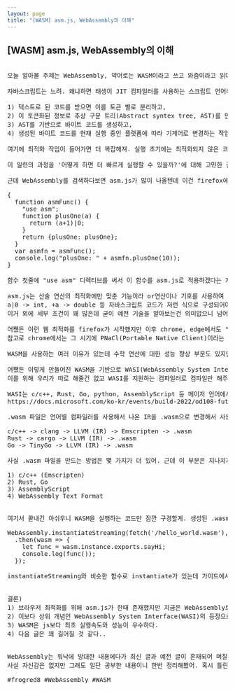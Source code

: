 ```yaml
---
layout: page
title: "[WASM] asm.js, WebAssembly의 이해"
---
```


## [WASM] asm.js, WebAssembly의 이해

<pre>

오늘 알아볼 주제는 WebAssembly, 약어로는 WASM이라고 쓰고 와즘이라고 읽어. 이게 왜 만들어졌는지, 그리고 어디에 사용할 수 있는지 먼저 알아볼게.

자바스크립트는 느려. 왜냐하면 태생이 JIT 컴파일러를 사용하는 스크립트 언어라서 그래. 

1) 텍스트로 된 코드를 받으면 이를 토큰 별로 분리하고, 
2) 이 토큰화된 정보로 추상 구문 트리(Abstract syntex tree, AST)를 만들고, 
3) AST를 기반으로 바이트 코드를 생성하고, 
4) 생성된 바이트 코드를 현재 실행 중인 플랫폼에 따라 기계어로 변경하는 작업이 필요하기 때문이야.

여기에 최적화 작업이 들어가면 더 복잡해져. 실행 초기에는 최적화되지 않은 코드로 돌아가다가 여러 번 실행하면서 함수 실행에 소요된 시간을 추정하여 최적화하는게 얼마나 유용한지 예측하고, 이에 따라 최적화하기로 결정한 hot function은 실시간으로 최적화 코드를 만들어내서 기존 실행 코드와 교체하는 작업을 실행하게 돼. (이전에 여러번 말했던 turbofan)

이 일련의 과정을 '어떻게 하면 더 빠르게 실행할 수 있을까?'에 대해 고민한 결과물이 asm.js와 WebAssembly라고 보면 돼.

근데 WebAssembly를 검색하다보면 asm.js가 많이 나올텐데 이건 firefox에서 최초로 구현했던 개별 기능이었어. asm.js가 무슨 라이브러리를 설치하거나 그런게 아니라 브라우저에서 구현한 스펙인데 그 조건에 맞으면 기계어로 바로 컴파일 해주는거야. 아래에 asm.js를 적용한 함수를 한번 보자구.

{
  function asmFunc() {
    "use asm";
    function plusOne(a) {
	  return (a+1)|0;
    }
    return {plusOne: plusOne};
  }
  var asmfn = asmFunc();
  console.log("plusOne: " + asmfn.plusOne(10));
}

함수 첫줄에 "use asm" 디렉티브를 써서 이 함수를 asm.js로 적용하겠다는 지시어를 쓰는데 "use strict"랑 비슷하다고 보면 돼. 브라우저가 저 디렉티브를 보면 이 함수를 기계어로 컴파일을 시도하게 되는데 세부 조건에 맞지 않으면 그냥 일반 자바스크립트로 해석하게 돼.

asm.js는 산술 연산의 최적화에만 맞춘 기능이라 or연산이나 기호를 사용하여 변수 타입을 직접적으로 알려줘야 해.
a|0 -> int, +a -> double 등 자바스크립트 코드가 저런 식으로 구성되어야 firefox에서 기계어로 컴파일 시도를 하는거지.
이거 외에 세부 조건이 꽤 많은데 굳이 예전 기술을 알아보는건 의미없으니 넘어갈게.

어쨌든 이런 웹 최적화를 firefox가 시작했지만 이후 chrome, edge에서도 "use asm" 디렉티브를 만났을 때 최적화를 시도하는 기능을 개발했어. 그렇게 각 개발사가 따로 개발하다가 통합적인 표준이 필요했고, W3C 커뮤니티 그룹에서 이에 대한 논의 끝에 WebAssembly가 탄생하게 되었지.
참고로 chrome에서는 그 시기에 PNaCl(Portable Native Client)이라는 프로젝트를 개발하기도 했는데 아래에서 설명할 WASI랑 비슷한 개념으로 시작했어. 물론 지금은 WASI로 통합되면서 개발이 중단된 상태야.

WASM을 사용하는 여러 이유가 있는데 수학 연산에 대한 성능 향상 부분도 있지만 동일한 js코드에 비해 더 빠르게 실행되기 때문이야. js코드는 WASM보다 파일 크기가 크고, 파싱과 타입 추론, JIT가 필요하지만 WASM은 이미 IR(Intermediate Representation)로 작성되었기 때문에 파싱없이 그대로 메모리에 적재하기만 하면 끝, 타입도 이미 들어가있고, 각 언어마다 .wasm 파일을 생성하면서 컴파일러가 정적 언어의 최적화를 적용해놓기 때문에 브라우저 최적화 기법의 영향을 덜 받으면서 사용할 수 있어. 당연히 더 빠르고 효율적이기도 하고.

어쨌든 이렇게 만들어진 WASM을 기반으로 WASI(WebAssembly System Interface)가 나왔는데 플랫폼(cpu, os)에 상관없이 작동하는 인터페이스 규약이야. 이를 이용하면 기존에 웹에서만 사용했던 WASM을 모든 플랫폼에서 사용할 수 있고, 권한받은 폴더에 한해서 시스템 콜도 가능해.
이를 위해 우리가 따로 해줄건 없고 WASI를 지원하는 컴파일러로 컴파일만 해주면 되는데 WASM이 나온지 얼마 안돼서 WASI도 나왔기때문에 지금은 이미 모든 곳에 적용되어 있다고 봐도 돼.

WASI는 c/c++, Rust, Go, python, AssemblyScript 등 메이저 언어에서 대부분 지원해. 최근에는 .NET에서도 지원하는 모양이야. 보면서도 신기방기
https://docs.microsoft.com/ko-kr/events/build-2022/od108-future-possibilities-net-core-wasi-webassembly-on-server

.wasm 파일은 언어별 컴파일러를 사용해서 나온 IR을 .wasm으로 변경해서 사용할 수 있어. 각 언어의 컴파일러에서 지원하는 기능인데 clang은 .wasm 컴파일 기능이 없어서 이를 Emscripten이라는 외부 프로그램을 사용해서 변경하는 부분만 달라.

c/c++ -> clang -> LLVM (IR) -> Emscripten -> .wasm
Rust -> cargo -> LLVM (IR) -> .wasm
Go -> TinyGo -> LLVM (IR) -> .wasm

사실 .wasm 파일을 만드는 방법은 몇 가지가 더 있어. 근데 이 부분은 지나치게 길어지니 다음 글에서 예제와 함께 자세히 보고, 지금은 간단히 소개만 할게.

1) c/c++ (Emscripten)
2) Rust, Go
3) AssemblyScript
4) WebAssembly Text Format


여기서 끝내긴 아쉬우니 WASM을 실행하는 코드만 잠깐 구경할게. 생성된 .wasm 파일은 이진 파일로 구성되어 있고, 외부 모듈처럼 불러와서 사용할 수 있어. 아래는 node에서 sayHi 함수를 노출한 .wasm 파일을 읽어서 호출하는 간단한 코드야.

WebAssembly.instantiateStreaming(fetch('/hello_world.wasm'), imports)
  .then(wasm => {
    let func = wasm.instance.exports.sayHi;
    console.log(func());
  });

instantiateStreaming와 비슷한 함수로 instantiate가 있는데 가이드에서는 inst~Streaming 함수를 권장하고 있어. 이유는 instantiate는 .wasm 파일이 완벽히 읽어진 arrayBuffer를 넘겨야 해서 복사가 한번 일어나는데 inst~Streaming은 read buffer에서 바로 전달하기 때문에 복사가 일어나지 않고, fetch중인 데이터를 실시간으로 받으면서 컴파일하기 때문에 대기 시간도 줄어드는 효과가 있다고 하니 참고해.


결론)
1) 브라우저 최적화를 위해 asm.js가 한때 존재했지만 지금은 WebAssembly로 통합되었다.
2) 이보다 상위 개념인 WebAssembly System Interface(WASI)의 등장으로 플랫폼에 상관없이 실행할 수 있는 강력한 모듈이 생겼다.
3) WASM은 js보다 최초 실행속도와 성능이 우수하다.
4) 다음 글은 꽤 길어질 것 같다..


WebAssembly는 워낙에 방대한 내용에다가 최신 글과 예전 글이 혼재되어 며칠을 헤메고 다녔어. 이미 deprecated된 asm.js 예제 한번 돌려보려다가 하루를 날리기도 했고..
사실 자신감은 없지만 그래도 일단 공부한 내용이니 한번 정리해봤어. 혹시 틀린 정보가 있으면 덧글로 알려줘. 

#frogred8 #WebAssembly #WASM